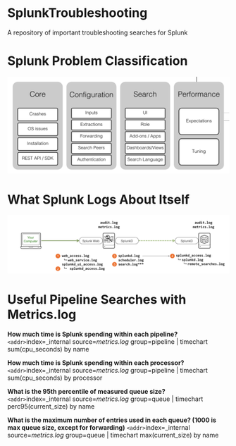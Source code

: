 # SplunkTroubleshooting
A repository of important troubleshooting searches for Splunk

# Splunk Problem Classification
![Image 1](https://github.com/splunkdevabhi/SplunkTroubleshooting/blob/master/Screen%20Shot%202020-09-29%20at%2010.59.44%20AM.png?raw=true)

# What Splunk Logs About Itself
![Image 2](https://github.com/splunkdevabhi/SplunkTroubleshooting/blob/master/What%20Splunk%20logs.png?raw=true) 

# Useful Pipeline Searches with Metrics.log

**How much time is Splunk spending within each pipeline?**
`<addr>`index=_internal source=*metrics.log* group=pipeline 
| timechart sum(cpu_seconds) by name

**How much time is Splunk spending within each processor?**
`<addr>`index=_internal source=*metrics.log* group=pipeline 
| timechart sum(cpu_seconds) by processor

**What is the 95th percentile of measured queue size?**
`<addr>`index=_internal source=*metrics.log* group=queue 
| timechart perc95(current_size) by name

**What is the maximum number of entries used in each queue? 
(1000 is max queue size, except for forwarding)**
`<addr>`index=_internal source=*metrics.log* group=queue 
| timechart max(current_size) by name






